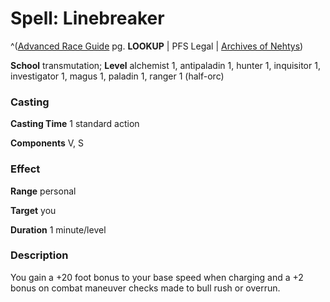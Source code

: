 # Spell: Linebreaker

^([Advanced Race Guide][ss-linebreaker] pg. **LOOKUP** | PFS Legal | [Archives of Nehtys][sn-linebreaker])

**School** transmutation; **Level** alchemist 1, antipaladin 1, hunter 1, inquisitor 1, investigator 1, magus 1, paladin 1, ranger 1 (half-orc)

### Casting

**Casting Time** 1 standard action  

**Components** V, S

### Effect

**Range** personal  

**Target** you  

**Duration** 1 minute/level

### Description

You gain a +20 foot bonus to your base speed when charging and a +2 bonus on combat maneuver checks made to bull rush or overrun.

[ss-linebreaker]: http://paizo.com/products/btpy8rv2
[sn-linebreaker]: http://www.archivesofnethys.com/SpellDisplay.aspx?ItemName=Linebreaker